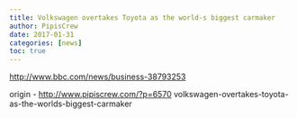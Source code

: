 ```yaml
---
title: Volkswagen overtakes Toyota as the world-s biggest carmaker
author: PipisCrew
date: 2017-01-31
categories: [news]
toc: true
---
```


http://www.bbc.com/news/business-38793253

origin - http://www.pipiscrew.com/?p=6570 volkswagen-overtakes-toyota-as-the-worlds-biggest-carmaker